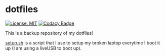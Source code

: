 # dotfiles
[![License: MIT](https://img.shields.io/badge/License-MIT-yellow.svg)](https://opensource.org/licenses/MIT)
[![Codacy Badge](https://app.codacy.com/project/badge/Grade/7231841f733848a3a13ed3f39f877cfa)](https://www.codacy.com/gl/wizard28/dotfiles/dashboard?utm_source=gitlab.com&amp;utm_medium=referral&amp;utm_content=wizard28/dotfiles&amp;utm_campaign=Badge_Grade)

This is a backup repository of my dotfiles! 

[setup.sh](setup.sh) is a script that I use to setup my broken laptop everytime I boot it up (I am using a liveUSB to boot up).
